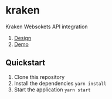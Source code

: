 # kraken

Kraken Websokets API integration
1. [Design](https://www.figma.com/file/yKeZmnT5orhgRaIs0R4afW/Live-Crypto-Ticker-(Copy)?node-id=0%3A1) 
2. [Demo](https://live-crypto-ticker.netlify.app/)

## Quickstart

1. Clone this repository
2. Install the dependencies `yarn install`
3. Start the application `yarn start`
